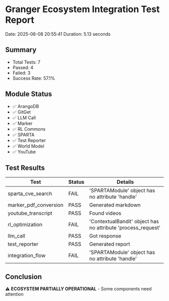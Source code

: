 # Granger Ecosystem Integration Test Report

Date: 2025-06-08 20:55:41
Duration: 5.13 seconds

## Summary
- Total Tests: 7
- Passed: 4
- Failed: 3
- Success Rate: 57.1%

## Module Status
- ✅ ArangoDB
- ✅ GitGet
- ✅ LLM Call
- ✅ Marker
- ✅ RL Commons
- ✅ SPARTA
- ✅ Test Reporter
- ✅ World Model
- ✅ YouTube

## Test Results
| Test | Status | Details |
|------|--------|---------|
| sparta_cve_search | FAIL | 'SPARTAModule' object has no attribute 'handle' |
| marker_pdf_conversion | PASS | Generated markdown |
| youtube_transcript | PASS | Found videos |
| rl_optimization | FAIL | 'ContextualBandit' object has no attribute 'process_request' |
| llm_call | PASS | Got response |
| test_reporter | PASS | Generated report |
| integration_flow | FAIL | 'SPARTAModule' object has no attribute 'handle' |

## Conclusion
⚠️ **ECOSYSTEM PARTIALLY OPERATIONAL** - Some components need attention
